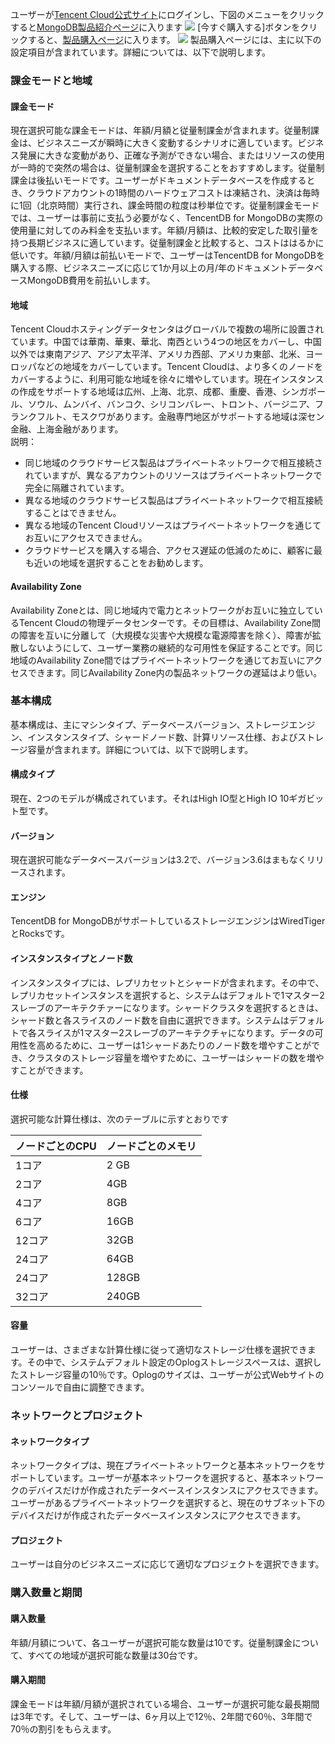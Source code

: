 ユーザーが[Tencent Cloud公式サイト](https://cloud.tencent.com/)にログインし、下図のメニューをクリックすると[MongoDB製品紹介ページ](https://cloud.tencent.com/product/mongodb)に入ります
![](https://main.qcloudimg.com/raw/0ca36011c0ea72c457079c869a3149d7.png)
[今すぐ購入する]ボタンをクリックすると、[製品購入ページ](https://buy.cloud.tencent.com/mongodb)に入ります。
![](https://main.qcloudimg.com/raw/db8d147eeb15b9716516cf40271d4b04.png)
製品購入ページには、主に以下の設定項目が含まれています。詳細については、以下で説明します。
### 課金モードと地域 ###
#### 課金モード ####
現在選択可能な課金モードは、年額/月額と従量制課金が含まれます。従量制課金は、ビジネスニーズが瞬時に大きく変動するシナリオに適しています。ビジネス発展に大きな変動があり、正確な予測ができない場合、またはリソースの使用が一時的で突然の場合は、従量制課金を選択することをおすすめします。従量制課金は後払いモードです。ユーザーがドキュメントデータベースを作成するとき、クラウドアカウントの1時間のハードウェアコストは凍結され、決済は毎時に1回（北京時間）実行され、課金時間の粒度は秒単位です。従量制課金モードでは、ユーザーは事前に支払う必要がなく、TencentDB for MongoDBの実際の使用量に対してのみ料金を支払います。年額/月額は、比較的安定した取引量を持つ長期ビジネスに適しています。従量制課金と比較すると、コストははるかに低いです。年額/月額は前払いモードで、ユーザーはTencentDB for MongoDBを購入する際、ビジネスニーズに応じて1か月以上の月/年のドキュメントデータベースMongoDB費用を前払いします。
#### 地域 ####
Tencent Cloudホスティングデータセンタはグローバルで複数の場所に設置されています。中国では華南、華東、華北、南西という4つの地区をカバーし、中国以外では東南アジア、アジア太平洋、アメリカ西部、アメリカ東部、北米、ヨーロッパなどの地域をカバーしています。Tencent Cloudは、より多くのノードをカバーするように、利用可能な地域を徐々に増やしています。現在インスタンスの作成をサポートする地域は広州、上海、北京、成都、重慶、香港、シンガポール、ソウル、ムンバイ、バンコク、シリコンバレー、トロント、バージニア、フランクフルト、モスクワがあります。金融専門地区がサポートする地域は深セン金融、上海金融があります。<br>
説明： <br>
- 同じ地域のクラウドサービス製品はプライベートネットワークで相互接続されていますが、異なるアカウントのリソースはプライベートネットワークで完全に隔離されています。
- 異なる地域のクラウドサービス製品はプライベートネットワークで相互接続することはできません。
- 異なる地域のTencent Cloudリソースはプライベートネットワークを通じてお互いにアクセスできません。
- クラウドサービスを購入する場合、アクセス遅延の低減のために、顧客に最も近いの地域を選択することをお勧めします。

#### Availability Zone #### 
Availability Zoneとは、同じ地域内で電力とネットワークがお互いに独立しているTencent Cloudの物理データセンターです。その目標は、Availability Zone間の障害を互いに分離して（大規模な災害や大規模な電源障害を除く）、障害が拡散しないようにして、ユーザー業務の継続的な可用性を保証することです。同じ地域のAvailability Zone間ではプライベートネットワークを通じてお互いにアクセスできます。同じAvailability Zone内の製品ネットワークの遅延はより低い。
### 基本構成 ###
基本構成は、主にマシンタイプ、データベースバージョン、ストレージエンジン、インスタンスタイプ、シャードノード数、計算リソース仕様、およびストレージ容量が含まれます。詳細については、以下で説明します。
#### 構成タイプ ####
現在、2つのモデルが構成されています。それはHigh IO型とHigh IO 10ギガビット型です。
#### バージョン ####
現在選択可能なデータベースバージョンは3.2で、バージョン3.6はまもなくリリースされます。
#### エンジン ####
TencentDB for MongoDBがサポートしているストレージエンジンはWiredTigerとRocksです。
#### インスタンスタイプとノード数 ####
インスタンスタイプには、レプリカセットとシャードが含まれます。その中で、レプリカセットインスタンスを選択すると、システムはデフォルトで1マスター2スレーブのアーキテクチァーになります。シャードクラスタを選択するときは、シャード数と各スライスのノード数を自由に選択できます。システムはデフォルトで各スライスが1マスター2スレーブのアーキテクチャになります。データの可用性を高めるために、ユーザーは1シャードあたりのノード数を増やすことができ、クラスタのストレージ容量を増やすために、ユーザーはシャードの数を増やすことができます。
#### 仕様 ####
選択可能な計算仕様は、次のテーブルに示すとおりです<br>

| ノードごとのCPU | ノードごとのメモリ| 
| ------- |-------|
| 1コア | 2 GB |
| 2コア | 4GB |
| 4コア | 8GB |
| 6コア | 16GB |
| 12コア | 32GB |
| 24コア | 64GB |
| 24コア | 128GB |
| 32コア | 240GB |

#### 容量 ####
ユーザーは、さまざまな計算仕様に従って適切なストレージ仕様を選択できます。その中で、システムデフォルト設定のOplogストレージスペースは、選択したストレージ容量の10％です。Oplogのサイズは、ユーザーが公式Webサイトのコンソールで自由に調整できます。
### ネットワークとプロジェクト ###
#### ネットワークタイプ ####
ネットワークタイプは、現在プライベートネットワークと基本ネットワークをサポートしています。ユーザーが基本ネットワークを選択すると、基本ネットワークのデバイスだけが作成されたデータベースインスタンスにアクセスできます。ユーザーがあるプライベートネットワークを選択すると、現在のサブネット下のデバイスだけが作成されたデータベースインスタンスにアクセスできます。
#### プロジェクト ####
ユーザーは自分のビジネスニーズに応じて適切なプロジェクトを選択できます。
### 購入数量と期間 ###
#### 購入数量 ####
年額/月額について、各ユーザーが選択可能な数量は10です。従量制課金について、すべての地域が選択可能な数量は30台です。
#### 購入期間 ####
課金モードは年額/月額が選択されている場合、ユーザーが選択可能な最長期間は3年です。そして、ユーザーは、6ヶ月以上で12％、2年間で60％、3年間で70％の割引をもらえます。

